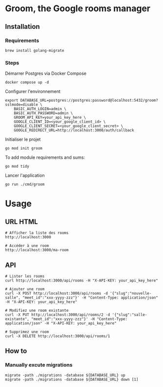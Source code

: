 # Groom, the Google rooms manager

## Installation

### Requirements

```shell
brew install golang-migrate
```

### Steps

Démarrer Postgres via Docker Compose

```shell
docker compose up -d
```

Configurer l'environnement

```shell
export DATABASE_URL=postgres://postgres:password@localhost:5432/groom?sslmode=disable \
    BASIC_AUTH_LOGIN=admin \
    BASIC_AUTH_PASSWORD=admin \
    GROOM_API_KEY=your_api_key_here \
    GOOGLE_CLIENT_ID=<your_google_client_id> \
    GOOGLE_CLIENT_SECRET=<your_google_client_secret> \
    GOOGLE_REDIRECT_URL=http://localhost:3000/auth/callback
```

Initialiser le projet

```shell
go mod init groom
```

To add module requirements and sums:

```shell
go mod tidy
```

Lancer l'application

```shell
go run ./cmd/groom
````

# Usage

## URL HTML

```shell
# Afficher la liste des rooms
http://localhost:3000

# Accéder à une room 
http://localhost:3000/ma-room
```

## API

```shell
# Lister les rooms
curl http://localhost:3000/api/rooms -H "X-API-KEY: your_api_key_here" 

# Ajouter une room
curl -X POST http://localhost:3000/api/rooms -d '{"slug":"nouvelle-salle", "meet_id":"xxx-yyyy-zzz"}' -H "Content-Type: application/json" -H "X-API-KEY: your_api_key_here" 

# Modifiez une room existante
curl -X PUT http://localhost:3000/api/rooms/2 -d '{"slug":"salle-existante", "meet_id":"xxx-yyyy-zzz"}' -H "Content-Type: application/json" -H "X-API-KEY: your_api_key_here" 

# Supprimez une room
curl -X DELETE http://localhost:3000/api/rooms/1
```


## How to

### Manually excute migrations

```shell
migrate -path ./migrations -database ${DATABASE_URL} up
migrate -path ./migrations -database ${DATABASE_URL} down [1]
```
